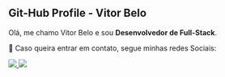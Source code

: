## Git-Hub Profile - <strong>Vitor Belo</strong>

<p align="left"> 
  Olá, me chamo Vitor Belo e sou <strong>Desenvolvedor de Full-Stack</strong>.
</p>

<p align="left">
  💌 Caso queira entrar em contato, segue minhas redes Sociais:
</p>

<p align="left">
  <a href="https://www.instagram.com/vitorrbelo/" alt="Instagram">
    <img src="https://img.shields.io/badge/-Instagram-1C1C1C?style=for-the-badge&logo=Instagram&logoColor=00FFFF&link=https://www.instagram.com/iuricode"/>
  </a>
  
  <a href="https://www.linkedin.com/in/vitor-belo" alt="Linkedin">
    <img src="https://img.shields.io/badge/-Linkedin-1C1C1C?style=for-the-badge&logo=Linkedin&logoColor=00FFFF&link=https://www.linkedin.com/in/iuricode"/>
  </a>
  
